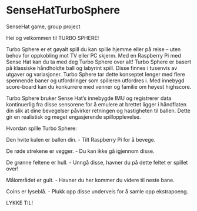 # SenseHatTurboSphere
SenseHat game, group project

Hei og velkommen til TURBO SPHERE!

Turbo Sphere er et gøyalt spill du kan spille hjemme eller på reise – uten behov for oppkobling mot TV eller PC skjerm. Med en Raspberry Pi med Sense Hat kan du ta med deg Turbo Sphere over alt! Turbo Sphere er basert på klassiske håndholdte ball og labyrint spill. Disse finnes i tusenvis av utgaver og variasjoner. Turbo Sphere tar dette konseptet lenger med flere spennende baner og utfordringer som spilleren utfordres i. Med innebygd score-board kan du konkurrere med venner og familie om høyest highscore. 

Turbo Sphere bruker Sense Hat’s innebygde IMU og registrerer data kontinuerlig fra disse sensorene for å emulere at brettet ligger i håndflaten din slik at dine bevegelser påvirker retningen og hastigheten til ballen. Dette gir en realistisk og meget engasjerende spillopplevelse.  




Hvordan spille Turbo Sphere:


Den hvite kulen er ballen din. - Tilt Raspberry Pi for å bevege.

De røde strekene er vegger. - Du kan ikke gå igjennom disse.

De grønne feltene er hull. - Unngå disse, havner du på dette feltet er spillet over!

Målområdet er gult. - Havner du her kommer du videre til neste bane.

Coins er lyseblå. - Plukk opp disse underveis for å samle opp ekstrapoeng. 


LYKKE TIL!
